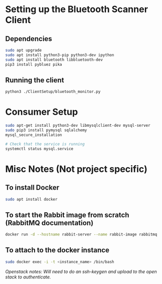 # Setting up the Bluetooth Scanner Client
## Dependencies
```bash
sudo apt upgrade
sudo apt install python3-pip python3-dev ipython
sudo apt install bluetooth libbluetooth-dev
pip3 install pybluez pika
```

## Running the client
```bash
python3 ./ClientSetup/bluetooth_monitor.py

```

# Consumer Setup
```bash
sudo apt-get install python3-dev libmysqlclient-dev mysql-server
sudo pip3 install pymysql sqlalchemy
mysql_secure_installation

# Check that the service is running
systemctl status mysql.service

```

# Misc Notes (Not project specific)
## To install Docker
```bash
sudo apt install docker
```

## To start the Rabbit image from scratch (RabbitMQ documentation)
```bash
docker run -d --hostname rabbit-server --name rabbit-image rabbitmq
```

## To attach to the docker instance
```bash
sudo docker exec -i -t <instance_name> /bin/bash
```

*Openstack notes: Will need to do an ssh-keygen and upload to the open stack to authenticate.*